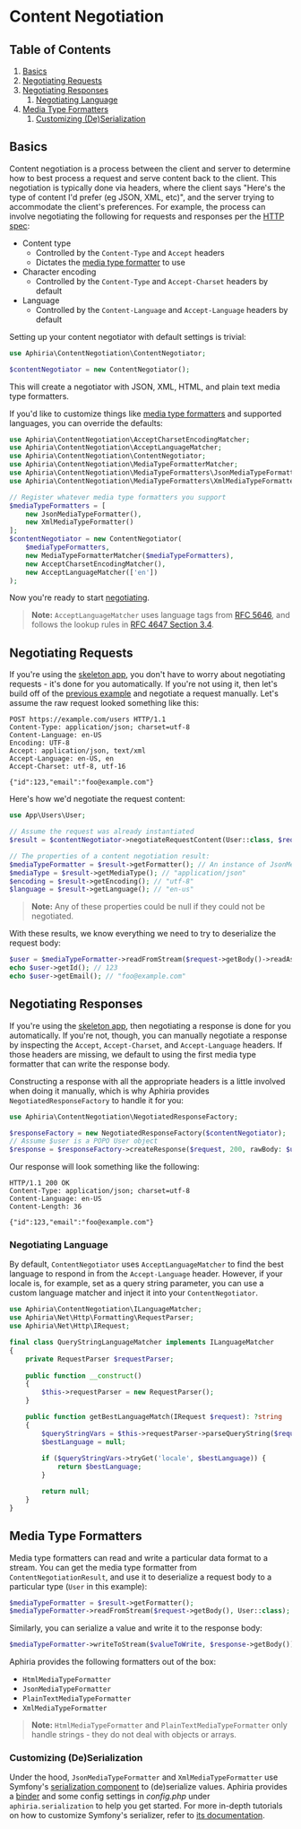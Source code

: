 <h1 id="doc-title">Content Negotiation</h1>

<nav class="toc-nav" markdown="1">

<div class="toc-nav-contents" markdown="1">

<h2 id="table-of-contents">Table of Contents</h2>

1. [Basics](#basics)
2. [Negotiating Requests](#negotiating-requests)
3. [Negotiating Responses](#negotiating-responses)
   1. [Negotiating Language](#negotiating-language)
4. [Media Type Formatters](#media-type-formatters)
   1. [Customizing (De)Serialization](#customizing-deserialization)

</div>

</nav>

<h2 id="basics">Basics</h2>

Content negotiation is a process between the client and server to determine how to best process a request and serve content back to the client.  This negotiation is typically done via headers, where the client says "Here's the type of content I'd prefer (eg JSON, XML, etc)", and the server trying to accommodate the client's preferences.  For example, the process can involve negotiating the following for requests and responses per the <a href="https://www.w3.org/Protocols/rfc2616/rfc2616-sec12.html" target="_blank">HTTP spec</a>:

* Content type
  * Controlled by the `Content-Type` and `Accept` headers
  * Dictates the [media type formatter](#media-type-formatters) to use
* Character encoding
  * Controlled by the `Content-Type` and `Accept-Charset` headers by default
* Language
  * Controlled by the `Content-Language` and `Accept-Language` headers by default

Setting up your content negotiator with default settings is trivial:

```php
use Aphiria\ContentNegotiation\ContentNegotiator;

$contentNegotiator = new ContentNegotiator();
```

This will create a negotiator with JSON, XML, HTML, and plain text media type formatters.

If you'd like to customize things like [media type formatters](#media-type-formatters) and supported languages, you can override the defaults:

```php
use Aphiria\ContentNegotiation\AcceptCharsetEncodingMatcher;
use Aphiria\ContentNegotiation\AcceptLanguageMatcher;
use Aphiria\ContentNegotiation\ContentNegotiator;
use Aphiria\ContentNegotiation\MediaTypeFormatterMatcher;
use Aphiria\ContentNegotiation\MediaTypeFormatters\JsonMediaTypeFormatter;
use Aphiria\ContentNegotiation\MediaTypeFormatters\XmlMediaTypeFormatter;

// Register whatever media type formatters you support
$mediaTypeFormatters = [
    new JsonMediaTypeFormatter(),
    new XmlMediaTypeFormatter()
];
$contentNegotiator = new ContentNegotiator(
    $mediaTypeFormatters, 
    new MediaTypeFormatterMatcher($mediaTypeFormatters),
    new AcceptCharsetEncodingMatcher(),
    new AcceptLanguageMatcher(['en'])
);
```

Now you're ready to start [negotiating](#negotiating-requests).

> **Note:** `AcceptLanguageMatcher` uses language tags from <a href="https://tools.ietf.org/html/rfc5646" target="_blank">RFC 5646</a>, and follows the lookup rules in <a href="https://tools.ietf.org/html/rfc4647#section-3.4" target="_blank">RFC 4647 Section 3.4</a>.

<h2 id="negotiating-requests">Negotiating Requests</h2>

If you're using the <a href="https://github.com/aphiria/app/issues" target="_blank">skeleton app</a>, you don't have to worry about negotiating requests - it's done for you automatically.  If you're not using it, then let's build off of the [previous example](#basics) and negotiate a request manually.  Let's assume the raw request looked something like this:

```http
POST https://example.com/users HTTP/1.1
Content-Type: application/json; charset=utf-8
Content-Language: en-US
Encoding: UTF-8
Accept: application/json, text/xml
Accept-Language: en-US, en
Accept-Charset: utf-8, utf-16

{"id":123,"email":"foo@example.com"}
```

Here's how we'd negotiate the request content:

```php
use App\Users\User;

// Assume the request was already instantiated
$result = $contentNegotiator->negotiateRequestContent(User::class, $request);

// The properties of a content negotiation result:
$mediaTypeFormatter = $result->getFormatter(); // An instance of JsonMediaTypeFormatter
$mediaType = $result->getMediaType(); // "application/json"
$encoding = $result->getEncoding(); // "utf-8"
$language = $result->getLanguage(); // "en-us"
```

> **Note:** Any of these properties could be null if they could not be negotiated.

With these results, we know everything we need to try to deserialize the request body:

```php
$user = $mediaTypeFormatter->readFromStream($request->getBody()->readAsStream(), User::class);
echo $user->getId(); // 123
echo $user->getEmail(); // "foo@example.com"
```

<h2 id="negotiating-responses">Negotiating Responses</h2>

If you're using the <a href="https://github.com/aphiria/app/issues" target="_blank">skeleton app</a>, then negotiating a response is done for you automatically.  If you're not, though, you can manually negotiate a response by inspecting the `Accept`, `Accept-Charset`, and `Accept-Language` headers.  If those headers are missing, we default to using the first media type formatter that can write the response body.

Constructing a response with all the appropriate headers is a little involved when doing it manually, which is why Aphiria provides `NegotiatedResponseFactory` to handle it for you:

```php
use Aphiria\ContentNegotiation\NegotiatedResponseFactory;

$responseFactory = new NegotiatedResponseFactory($contentNegotiator);
// Assume $user is a POPO User object
$response = $responseFactory->createResponse($request, 200, rawBody: $user);
```

Our response will look something like the following:

```http
HTTP/1.1 200 OK
Content-Type: application/json; charset=utf-8
Content-Language: en-US
Content-Length: 36

{"id":123,"email":"foo@example.com"}
```

<h3 id="negotiating-language">Negotiating Language</h3>

By default, `ContentNegotiator` uses `AcceptLanguageMatcher` to find the best language to respond in from the `Accept-Language` header.  However, if your locale is, for example, set as a query string parameter, you can use a custom language matcher and inject it into your `ContentNegotiator`.

```php
use Aphiria\ContentNegotiation\ILanguageMatcher;
use Aphiria\Net\Http\Formatting\RequestParser;
use Aphiria\Net\Http\IRequest;

final class QueryStringLanguageMatcher implements ILanguageMatcher
{
    private RequestParser $requestParser;
   
    public function __construct()
    {
        $this->requestParser = new RequestParser();
    }

    public function getBestLanguageMatch(IRequest $request): ?string
    {
        $queryStringVars = $this->requestParser->parseQueryString($request);
        $bestLanguage = null;
        
        if ($queryStringVars->tryGet('locale', $bestLanguage)) {
            return $bestLanguage;
        }

        return null;
    }
}
```

<h2 id="media-type-formatters">Media Type Formatters</h2>

Media type formatters can read and write a particular data format to a stream.  You can get the media type formatter from `ContentNegotiationResult`, and use it to deserialize a request body to a particular type (`User` in this example):

```php
$mediaTypeFormatter = $result->getFormatter();
$mediaTypeFormatter->readFromStream($request->getBody(), User::class);
```

Similarly, you can serialize a value and write it to the response body:

```php
$mediaTypeFormatter->writeToStream($valueToWrite, $response->getBody());
```

Aphiria provides the following formatters out of the box:

* `HtmlMediaTypeFormatter`
* `JsonMediaTypeFormatter`
* `PlainTextMediaTypeFormatter`
* `XmlMediaTypeFormatter`

> **Note:** `HtmlMediaTypeFormatter` and `PlainTextMediaTypeFormatter` only handle strings - they do not deal with objects or arrays.

<h3 id="customizing-deserialization">Customizing (De)Serialization</h3>

Under the hood, `JsonMediaTypeFormatter` and `XmlMediaTypeFormatter` use Symfony's <a href="https://symfony.com/doc/current/components/serializer.html" target="_blank">serialization component</a> to (de)serialize values.  Aphiria provides a <a href="https://github.com/aphiria/aphiria/blob/master/src/Framework/src/Serialization/Binders/SymfonySerializerBinder.php" target="_blank">binder</a> and some config settings in _config.php_ under `aphiria.serialization` to help you get started.  For more in-depth tutorials on how to customize Symfony's serializer, refer to <a href="https://symfony.com/doc/current/components/serializer.html" target="_blank">its documentation</a>.
